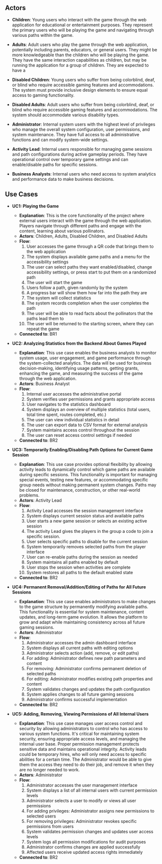## Actors

- **Children**: Young users who interact with the game through the web application for educational or entertainment purposes. They represent the primary users who will be playing the game and navigating through various paths within the game.

- **Adults**: Adult users who play the game through the web application, potentially including parents, educators, or general users. They might be more knowledgeable than the children who will be playing the game. They have the same interaction capabilities as children, but may be running the application for a group of children. They are expected to have a 

- **Disabled Children**: Young users who suffer from being colorblind, deaf, or blind who require accessible gaming features and accommodations. The system must provide inclusive design elements to ensure equal access to gaming functionality.

- **Disabled Adults**: Adult users who suffer from being colorblind, deaf, or blind who require accessible gaming features and accommodations. The system should accommodate various disability types.

- **Administrator**: Internal system users with the highest level of privileges who manage the overall system configuration, user permissions, and system maintenance. They have full access to all administrative functions and can modify system-wide settings.

- **Activity Lead**: Internal users responsible for managing game sessions and path configurations during active gameplay periods. They have operational control over temporary game settings and can enable/disable paths for specific sessions.

- **Business Analysts**: Internal users who need access to system analytics and performance data to make business decisions.

## Use Cases

- **UC1: Playing the Game**
  - **Explanation**: This is the core functionality of the project where external users interact with the game through the web application. Players navigate through different paths and engage with the content, learning about various pollinators.
  - **Actors**: Children, Adults, Disabled Children, and Disabled Adults
  - **Flow**:
    1. User accesses the game through a QR code that brings them to the web application
    2. The system displays available game paths and a menu for the accessibility settings
    3. The user can select paths they want enabled/disabled, change accessibility settings, or press start to put them on a randomized path
    4. The user will start the game
    6. Users follow a path, given randomly by the system
    7. A progress bar will show them how far into the path they are
    8. The system will collect statistics
    9. The system records completion when the user completes the path
    10. The user will be able to read facts about the pollinators that the paths lead them to
    11. The user will be returned to the starting screen, where they can repeat the game
  - **Connected to**: BR1

- **UC2: Analyzing Statistics from the Backend About Games Played**
  - **Explanation**: This use case enables the business analysts to monitor system usage, user engagement, and game performance through the system-collected analytics. The data will be used for business decision-making, identifying usage patterns, getting grants, enhancing the game, and measuring the success of the game through the web application.
  - **Actors**: Business Analyst
  - **Flow**:
    1. Internal user accesses the administrative portal
    2. System verifies user permissions and grants appropriate access
    3. User navigates to the statistics dashboard
    4. System displays an overview of multiple statistics (total users, total time spent, routes completed, etc.)
    5. The user can view individual statistics in detail
    6. The user can export data to CSV format for external analysis
    7. System maintains access control throughout the session
    8. The user can reset access control settings if needed
  - **Connected to**: BR2

- **UC3: Temporarily Enabling/Disabling Path Options for Current Game Session**
  - **Explanation**: This use case provides optional flexibility by allowing activity leads to dynamically control which game paths are available during specific sessions. This functionality is important for managing special events, testing new features, or accommodating specific group needs without making permanent system changes. Paths may be closed for maintenance, construction, or other real-world problems. 
  - **Actors**: Activity Lead 
  - **Flow**:
    1. Activity Lead accesses the session management interface
    2. System displays current session status and available paths
    3. User starts a new game session or selects an existing active session
    4. The activity Lead gives the players in the group a code to join a specific session.
    5. User selects specific paths to disable for the current session
    6. System temporarily removes selected paths from the player interface
    7. User can re-enable paths during the session as needed
    8. System maintains all paths enabled by default
    9. User stops the session when activities are complete
    10. System restores all paths to the default enabled state
  - **Connected to**: BR2

- **UC4: Permanent Removal/Addition/Editing of Paths for All Future Sessions**
  - **Explanation**: This use case enables administrators to make changes to the game structure by permanently modifying available paths. This functionality is essential for system maintenance, content updates, and long-term game evolution. It allows the platform to grow and adapt while maintaining consistency across all future gaming sessions.
  - **Actors**: Administrator
  - **Flow**:
    1. Administrator accesses the admin dashboard interface
    2. System displays all current paths with editing options
    3. Administrator selects action (add, remove, or edit paths)
    4. For adding: Administrator defines new path parameters and content
    5. For removing: Administrator confirms permanent deletion of selected paths
    6. For editing: Administrator modifies existing path properties and content
    7. System validates changes and updates the path configuration
    8. System applies changes to all future gaming sessions
    9. Administrator confirms successful implementation
  - **Connected to**: BR2

- **UC5: Adding, Removing, Viewing Permissions of All Internal Users**
  - **Explanation**: This use case manages user access control and security by allowing administrators to control who has access to various system functions. It's critical for maintaining system security, ensuring appropriate access levels, and managing the internal user base. Proper permission management protects sensitive data and maintains operational integrity. Activity leads could be temporary hires, who will only need access to specific abilities for a certain time. The Administrator would be able to give them the access they need to do their job, and remove it when they are no longer needed to work. 
  - **Actors**: Administrator
  - **Flow**:
    1. Administrator accesses the user management interface
    2. System displays a list of all internal users with current permission levels
    3. Administrator selects a user to modify or views all user permissions
    4. For adding privileges: Administrator assigns new permissions to selected users
    5. For removing privileges: Administrator revokes specific permissions from users
    6. System validates permission changes and updates user access levels
    7. System logs all permission modifications for audit purposes
    8. Administrator confirms changes are applied successfully
    9. Affected users receive updated access rights immediately
  - **Connected to**: BR2
